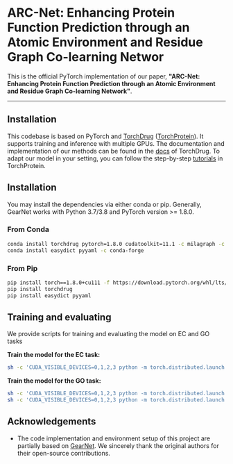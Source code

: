 # ARC-Net: Enhancing Protein Function Prediction through an Atomic Environment and Residue Graph Co-learning Networ

This is the official PyTorch implementation of our paper, **"ARC-Net: Enhancing Protein Function Prediction through an Atomic Environment and Residue Graph Co-learning Network"**.

---

## Installation

This codebase is based on PyTorch and [TorchDrug] ([TorchProtein](https://torchprotein.ai)). 
It supports training and inference with multiple GPUs.
The documentation and implementation of our methods can be found in the [docs](https://torchdrug.ai/docs/) of TorchDrug.
To adapt our model in your setting, you can follow the step-by-step [tutorials](https://torchprotein.ai/tutorials) in TorchProtein.

[TorchDrug]: https://github.com/DeepGraphLearning/torchdrug

## Installation

You may install the dependencies via either conda or pip. Generally, GearNet works
with Python 3.7/3.8 and PyTorch version >= 1.8.0.

### From Conda

```bash
conda install torchdrug pytorch=1.8.0 cudatoolkit=11.1 -c milagraph -c pytorch-lts -c pyg -c conda-forge
conda install easydict pyyaml -c conda-forge
```

### From Pip

```bash
pip install torch==1.8.0+cu111 -f https://download.pytorch.org/whl/lts/1.8/torch_lts.html
pip install torchdrug
pip install easydict pyyaml
```


## Training and evaluating

We provide scripts for training and evaluating the model on EC and GO tasks

**Train the model for the EC task:**
```bash
sh -c 'CUDA_VISIBLE_DEVICES=0,1,2,3 python -m torch.distributed.launch --nproc_per_node=4 main_ec.py'
```

**Train the model for the GO task:**
```bash
sh -c 'CUDA_VISIBLE_DEVICES=0,1,2,3 python -m torch.distributed.launch --nproc_per_node=4 main_go.py --go BP'
sh -c 'CUDA_VISIBLE_DEVICES=0,1,2,3 python -m torch.distributed.launch --nproc_per_node=4 main_go.py --go MF'
```



## Acknowledgements

* The code implementation and environment setup of this project are partially based on [GearNet](https://github.com/DeepGraphLearning/GearNet). We sincerely thank the original authors for their open-source contributions.
